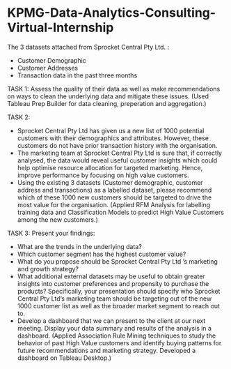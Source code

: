 # KPMG-Data-Analytics-Consulting-Virtual-Internship

The 3 datasets attached from Sprocket Central Pty Ltd. :

- Customer Demographic 
- Customer Addresses
- Transaction data in the past three months

TASK 1:
Assess the quality of their data as well as make recommendations on ways to clean the underlying data and mitigate these issues.
(Used Tableau Prep Builder for data cleaning, preperation and aggregation.)

TASK 2:
- Sprocket Central Pty Ltd has given us a new list of 1000 potential customers with their demographics and attributes. However, these customers do not have prior transaction history with the organisation. 
- The marketing team at Sprocket Central Pty Ltd is sure that, if correctly analysed, the data would reveal useful customer insights which could help optimise resource allocation for targeted marketing. Hence, improve performance by focusing on high value customers.
- Using the existing 3 datasets (Customer demographic, customer address and transactions) as a labelled dataset, please recommend which of these 1000 new customers should be targeted to drive the most value for the organisation. 
(Applied RFM Analysis for labelling training data and Classification Models to predict High Value Customers among the new customers.)

TASK 3:
Present your findings:
- What are the trends in the underlying data?
- Which customer segment has the highest customer value?
- What do you propose should be Sprocket Central Pty Ltd ’s marketing and growth strategy?
- What additional external datasets may be useful to obtain greater insights into customer preferences and propensity to purchase the products?
Specifically, your presentation should specify who Sprocket Central Pty Ltd’s marketing team should be targeting out of the new 1000 customer list as well as the broader market segment to reach out to. 
- Develop a dashboard that we can present to the client at our next meeting. Display your data summary and results of the analysis in a dashboard.
(Applied Association Rule Mining techniques to study the behavior of past High Value customers and identify buying patterns for future recommendations and marketing strategy.
 Developed a dashboard on Tableau Desktop.)

